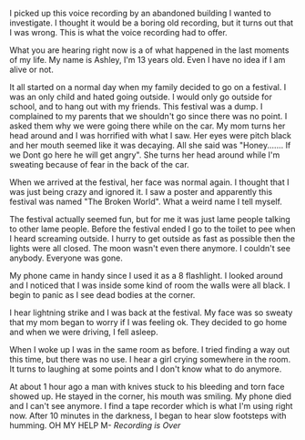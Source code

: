 I picked up this voice recording by an abandoned building I wanted to investigate. I thought it would be a boring old recording, but it turns out that I was wrong. This is what the voice recording had to offer. 

What you are hearing right now is a of what happened in the last moments of my life. My name is Ashley, I'm 13 years old. Even I have no idea if I am alive or not. 

It all started on a normal day when my family decided to go on a festival. I was an only child and hated going outside. I would only go outside for school, and to hang out with my friends. This festival was a dump. I complained to my parents that we shouldn't go since there was no point. I asked them why we were going there while on the car. My mom turns her head around and I was horrified with what I saw. Her eyes were pitch black and her mouth seemed like it was decaying. All she said was "Honey....... If we Dont go here he will get angry". She turns her head around while I'm sweating because of fear in the back of the car. 

When we arrived at the festival, her face was normal again. I thought that I was just being crazy and ignored it. I saw a poster and apparently this festival was named "The Broken World". What a weird name I tell myself. 

The festival actually seemed fun, but for me it was just lame people talking to other lame people. Before the festival ended I go to the toilet to pee when I heard screaming outside. I hurry to get outside as fast as possible then the lights were all closed. The moon wasn't even there anymore. I couldn't see anybody. Everyone was gone. 

My phone came in handy since I used it as a 8 flashlight. I looked around and I noticed that I was inside some kind of room the walls were all black. I begin to panic as I see dead bodies at the corner. 

I hear lightning strike and I was back at the festival. My face was so sweaty that my mom began to worry if I was feeling ok. They decided to go home and when we were driving, I fell asleep. 

When I woke up I was in the same room as before. I tried finding a way out this time, but there was no use. I hear a girl crying somewhere in the room. It turns to laughing at some points and I don't know what to do anymore. 

At about 1 hour ago a man with knives stuck to his bleeding and torn face showed up. He stayed in the corner, his mouth was smiling. My phone died and I can't see anymore. I find a tape recorder which is what I'm using right now. After 10 minutes in the darkness, I began to hear slow footsteps with humming. OH MY HELP M-
*Recording is Over*